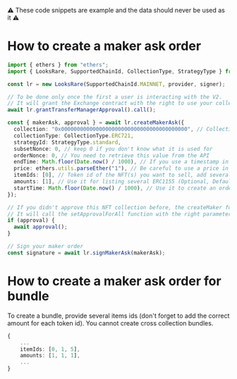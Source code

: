:warning: These code snippets are example and the data should never be used as it :warning:

# How to create a maker ask order

```ts
import { ethers } from "ethers";
import { LooksRare, SupportedChainId, CollectionType, StrategyType } from "@looksrare/sdk-v2";

const lr = new LooksRare(SupportedChainId.MAINNET, provider, signer);

// To be done only once the first a user is interacting with the V2.
// It will grant the Exchange contract with the right to use your collections approvals done on the transfer manager.
await lr.grantTransferManagerApproval().call();

const { makerAsk, approval } = await lr.createMakerAsk({
  collection: "0x0000000000000000000000000000000000000000", // Collection address
  collectionType: CollectionType.ERC721,
  strategyId: StrategyType.standard,
  subsetNonce: 0, // keep 0 if you don't know what it is used for
  orderNonce: 0, // You need to retrieve this value from the API
  endTime: Math.floor(Date.now() / 1000), // If you use a timestamp in ms, the function will revert
  price: ethers.utils.parseEther("1"), // Be careful to use a price in wei, this example is for 1 ETH
  itemIds: [0], // Token id of the NFT(s) you want to sell, add several ids to create a bundle
  amounts: [1], // Use it for listing several ERC1155 (Optional, Default to 1)
  startTime: Math.floor(Date.now() / 1000), // Use it to create an order that will be valid in the future (Optional, Default to now)
});

// If you didn't approve this NFT collection before, the createMaker function populate an approval function for you.
// It will call the setApprovalForAll function with the right parameters.
if (approval) {
  await approval();
}

// Sign your maker order
const signature = await lr.signMakerAsk(makerAsk);
```

# How to create a maker ask order for bundle

To create a bundle, provide several items ids (don't forget to add the correct amount for each token id). You cannot create cross collection bundles.

```ts
{
    ...
    itemIds: [0, 1, 5],
    amounts: [1, 1, 1],
    ...
}
```
